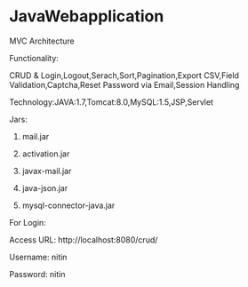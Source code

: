 # JavaWebapplication

MVC Architecture

Functionality: 

CRUD & Login,Logout,Serach,Sort,Pagination,Export CSV,Field Validation,Captcha,Reset Password via Email,Session Handling

Technology:JAVA:1.7,Tomcat:8.0,MySQL:1.5,JSP,Servlet

Jars:

1. mail.jar

2. activation.jar

3. javax-mail.jar

4. java-json.jar

5. mysql-connector-java.jar

For Login:

Access URL: http://localhost:8080/crud/

Username: nitin

Password: nitin




